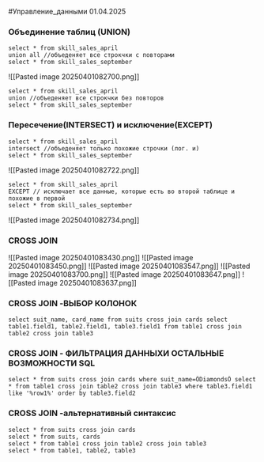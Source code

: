 #Управление_данными 
01.04.2025
### Объединение таблиц (UNION)
```MySQL
select * from skill_sales_april
union all //объеденяет все строкчки с повторами
select * from skill_sales_september
```
![[Pasted image 20250401082700.png]]
```MySQL
select * from skill_sales_april
union //объеденяет все строкчки без повторов
select * from skill_sales_september
```

### Пересечение(INTERSECT) и исключение(EXCEPT) 
```MySQL
select * from skill_sales_april
intersect //объеденяет только похожие строчки (лог. и)
select * from skill_sales_september
```
![[Pasted image 20250401082722.png]]
```MySQL
select * from skill_sales_april
EXCEPT // исключает все данные, которые есть во второй таблице и похожие в первой
select * from skill_sales_september
```
![[Pasted image 20250401082734.png]]

### CROSS JOIN
![[Pasted image 20250401083430.png]]
![[Pasted image 20250401083450.png]]
![[Pasted image 20250401083547.png]]
![[Pasted image 20250401083700.png]]
![[Pasted image 20250401083647.png]]
![[Pasted image 20250401083637.png]]

### CROSS JOIN -ВЫБОР КОЛОНОК
```MySQL
select suit_name, card_name from suits cross join cards select table1.field1, table2.field1, table3.field1 from table1 cross join table2 cross join table3
```
### CROSS JOIN - ФИЛЬТРАЦИЯ ДАННЫХИ ОСТАЛЬНЫЕ ВОЗМОЖНОСТИ SQL
```MySQL
select * from suits cross join cards where suit_name=ÔDiamondsÔ select * from table1 cross join table2 cross join table3 where table3.field1 like '%row1%' order by table3.field2
```

### CROSS JOIN -альтернативный синтаксис 
```MySQL
select * from suits cross join cards
select * from suits, cards 
select * from table1 cross join table2 cross join table3 
select * from table1, table2, table3
```